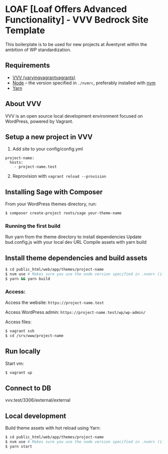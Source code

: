 # LOAF [Loaf Offers Advanced Functionality] - VVV Bedrock Site Template

This boilerplate is to be used for new projects at Äventyret within the ambition of WP standardization.

## Requirements

- [VVV (varyingvagrantvagrants)](https://varyingvagrantvagrants.org)
- [Node](https://nodejs.org/en/) – the version specified in `./nvmrc`, preferably installed with [nvm](https://github.com/nvm-sh/nvm)
- [Yarn](https://yarnpkg.com/)

## About VVV

VVV is an open source local development environment focused on WordPress, powered by Vagrant.

## Setup a new project in VVV
1. Add site to your config/config.yml

```
project-name:
  hosts:
    - project-name.test
```

2. Reprovision with `vagrant reload --provision`

## Installing Sage with Composer

From your WordPress themes directory, run:

```sh
$ composer create-project roots/sage your-theme-name
```

### Running the first build

Run yarn from the theme directory to install dependencies
Update bud.config.js with your local dev URL
Compile assets with yarn build

## Install theme dependencies and build assets

```sh
$ cd public_html/web/app/themes/project-name
$ nvm use # Makes sure you use the node version specified in .nvmrc (if you use nvm)
$ yarn && yarn build
```

### Access:

Access the website: `https://project-name.test`

Access WordPress admin: `https://project-name.test/wp/wp-admin/`

Access files:

```sh
$ vagrant ssh
$ cd /srv/www/project-name
```

## Run locally

Start vm:

```sh
$ vagrant up
```

## Connect to DB

vvv.test/3306/external/external

## Local development

Build theme assets with hot reload using Yarn:

```sh
$ cd public_html/web/app/themes/project-name
$ nvm use # Makes sure you use the node version specified in .nvmrc (if you use nvm)
$ yarn start
```

